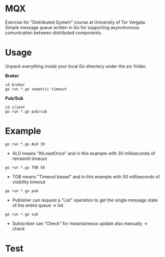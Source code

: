 # MQX
Exercise for "Distributed System" course at University of Tor Vergata.
Simple message queue written in Go for supporting asynchronous comunication between distributed components.

# Usage

Unpack everything inside your local Go directory under the src folder.

**Broker**
```
cd broker
go run *.go semantic timeout
```
**Pub/Sub**
```
cd client
go run *.go pub/sub
```
# Example
```
go run *.go ALO 30 
```
- ALO means "AtLeastOnce" and in this example with 30 milliseconds of retrasmit timeout
```
go run *.go TOB 50 
```
- TOB means "Timeout based" and in this example with 50 milliseconds of visibility timeout
```
go run *.go pub 
```
- Publisher can request a "List" operation to get the single message state of the entire queue -> list
```
go run *.go sub 
```
- Subscriber can "Check" for instantaneous update also manually -> check


# Test

